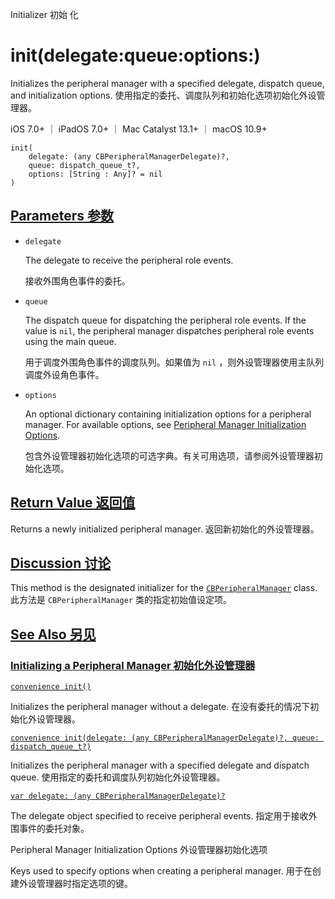 Initializer 初始 化

# init(delegate:queue:options:) 

Initializes the peripheral manager with a specified delegate, dispatch queue, and initialization options.
使用指定的委托、调度队列和初始化选项初始化外设管理器。

iOS 7.0+ ｜ iPadOS 7.0+ ｜ Mac Catalyst 13.1+ ｜ macOS 10.9+ 

```
init(
    delegate: (any CBPeripheralManagerDelegate)?,
    queue: dispatch_queue_t?,
    options: [String : Any]? = nil
)
```



## [Parameters 参数](https://developer.apple.com/documentation/corebluetooth/cbperipheralmanager/init(delegate:queue:options:)#parameters)

- `delegate`

  The delegate to receive the peripheral role events. 

  接收外围角色事件的委托。

- `queue`

  The dispatch queue for dispatching the peripheral role events. If the value is `nil`, the peripheral manager dispatches peripheral role events using the main queue. 

  用于调度外围角色事件的调度队列。如果值为 `nil` ，则外设管理器使用主队列调度外设角色事件。

- `options`

  An optional dictionary containing initialization options for a peripheral manager. For available options, see [Peripheral Manager Initialization Options](https://developer.apple.com/documentation/corebluetooth/peripheral-manager-initialization-options). 

  包含外设管理器初始化选项的可选字典。有关可用选项，请参阅外设管理器初始化选项。

  

## [Return Value 返回值](https://developer.apple.com/documentation/corebluetooth/cbperipheralmanager/init(delegate:queue:options:)#return-value)

Returns a newly initialized peripheral manager.
返回新初始化的外设管理器。



## [Discussion 讨论](https://developer.apple.com/documentation/corebluetooth/cbperipheralmanager/init(delegate:queue:options:)#Discussion)

This method is the designated initializer for the [`CBPeripheralManager`](https://developer.apple.com/documentation/corebluetooth/cbperipheralmanager) class.
此方法是 `CBPeripheralManager` 类的指定初始值设定项。



## [See Also 另见](https://developer.apple.com/documentation/corebluetooth/cbperipheralmanager/init(delegate:queue:options:)#see-also)

### [Initializing a Peripheral Manager 初始化外设管理器](https://developer.apple.com/documentation/corebluetooth/cbperipheralmanager/init(delegate:queue:options:)#Initializing-a-Peripheral-Manager)

[`convenience init()`](https://developer.apple.com/documentation/corebluetooth/cbperipheralmanager/init())

Initializes the peripheral manager without a delegate.
在没有委托的情况下初始化外设管理器。

[`convenience init(delegate: (any CBPeripheralManagerDelegate)?, queue: dispatch_queue_t?)`](https://developer.apple.com/documentation/corebluetooth/cbperipheralmanager/init(delegate:queue:))

Initializes the peripheral manager with a specified delegate and dispatch queue.
使用指定的委托和调度队列初始化外设管理器。

[`var delegate: (any CBPeripheralManagerDelegate)?`](https://developer.apple.com/documentation/corebluetooth/cbperipheralmanager/delegate)

The delegate object specified to receive peripheral events.
指定用于接收外围事件的委托对象。



Peripheral Manager Initialization Options
外设管理器初始化选项

Keys used to specify options when creating a peripheral manager.
用于在创建外设管理器时指定选项的键。
